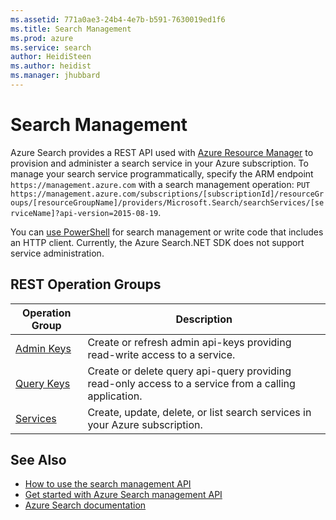```yaml
---
ms.assetid: 771a0ae3-24b4-4e7b-b591-7630019ed1f6
ms.title: Search Management
ms.prod: azure
ms.service: search
author: HeidiSteen
ms.author: heidist
ms.manager: jhubbard
---
```


# Search Management

Azure Search provides a REST API used with [Azure Resource Manager](http://msdn.microsoft.com/library/azure/dn790568.aspx) to provision and administer a search service in your Azure subscription. To manage your search service programmatically, specify the ARM endpoint `https://management.azure.com` with a search management operation: `PUT   https://management.azure.com/subscriptions/[subscriptionId]/resourceGroups/[resourceGroupName]/providers/Microsoft.Search/searchServices/[serviceName]?api-version=2015-08-19`.

You can [use PowerShell](https://azure.microsoft.com/documentation/articles/search-manage-powershell/) for search management or write code that includes an HTTP client. Currently, the Azure Search.NET SDK does not support service administration.

## REST Operation Groups

| Operation Group | Description |
|-----------------|-------------|
| [Admin Keys](./AdminKeys)  | Create or refresh admin api-keys providing read-write access to a service. |
| [Query Keys](./QueryKeys)  | Create or delete query api-query providing read-only access to a service from a calling application. |
| [Services](./Services)  | Create, update, delete, or list search services in your Azure subscription. |

## See Also

- [How to use the search management API](search-howto-management-rest-api.md)
- [Get started with Azure Search management API](http://go.microsoft.com/fwlink/p/?LinkId=516968)
- [Azure Search documentation](https://azure.microsoft.com/documentation/services/search/)
